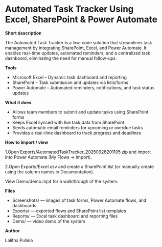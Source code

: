 # Automated Task Tracker Using Excel, SharePoint \& Power Automate



**Short description**

The Automated Task Tracker is a low-code solution that streamlines task management by integrating SharePoint, Excel, and Power Automate. It enables real-time updates, automated reminders, and a centralized task dashboard, eliminating the need for manual follow-ups.



**Tools**

* Microsoft Excel – Dynamic task dashboard and reporting
* SharePoint – Task submission and updates via lists/forms
* Power Automate – Automated reminders, notifications, and task status updates



**What it does**

* Allows team members to submit and update tasks using SharePoint forms
* Keeps Excel synced with live task data from SharePoint
* Sends automatic email reminders for upcoming or overdue tasks
* Provides a real-time dashboard to track progress and deadlines



**How to import / view**



1.Open Exports/AutomatedTaskTracker_20250926201105.zip and import into Power Automate (My Flows → Import).

2.Open Exports/Excel.csv and create a SharePoint list (or manually create using the column names in Documentation).



View Demo/demo.mp4 for a walkthrough of the system.



**Files**

* Screenshots/ — images of task forms, Power Automate flows, and dashboards
* Exports/ — exported flows and SharePoint list templates
* Reports/ — Excel task dashboard and reporting files
* Demo/ — video demo of the system



**Author**

Lalitha Pullela

